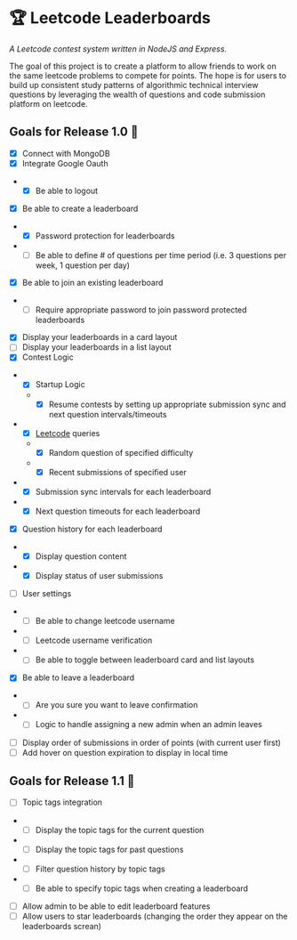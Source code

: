# 🏆 Leetcode Leaderboards
*A Leetcode contest system written in NodeJS and Express.*

The goal of this project is to create a platform to allow friends to work on the same leetcode problems to compete for points. The hope is for users to build up consistent study patterns of algorithmic technical interview questions by leveraging the wealth of questions and code submission platform on leetcode.

## Goals for Release 1.0 🚧
- [x] Connect with MongoDB
- [x] Integrate Google Oauth
- - [x] Be able to logout 
- [x] Be able to create a leaderboard
- - [x] Password protection for leaderboards
- - [ ] Be able to define \# of questions per time period (i.e. 3 questions per week, 1 question per day)
- [x] Be able to join an existing leaderboard
- - [ ] Require appropriate password to join password protected leaderboards
- [x] Display your leaderboards in a card layout
- [ ] Display your leaderboards in a list layout
- [x] Contest Logic
- - [x]  Startup Logic
  - - [x] Resume contests by setting up appropriate submission sync and next question intervals/timeouts
- - [x] [Leetcode](http://leetcode.com/graphql) queries
  - - [x] Random question of specified difficulty
  - - [x] Recent submissions of specified user
- - [x] Submission sync intervals for each leaderboard
- - [x] Next question timeouts for each leaderboard
- [x] Question history for each leaderboard
- - [x] Display question content
- - [x] Display status of user submissions 
- [ ] User settings
- - [ ] Be able to change leetcode username
 - - [ ] Leetcode username verification
- - [ ] Be able to toggle between leaderboard card and list layouts
- [x] Be able to leave a leaderboard
- - [ ] Are you sure you want to leave confirmation
- - [ ] Logic to handle assigning a new admin when an admin leaves
- [ ] Display order of submissions in order of points (with current user first)
- [ ] Add hover on question expiration to display in local time

## Goals for Release 1.1 🔮
- [ ] Topic tags integration
- - [ ] Display the topic tags for the current question
- - [ ] Display the topic tags for past questions
 - - [ ] Filter question history by topic tags
- - [ ] Be able to specify topic tags when creating a leaderboard
- [ ] Allow admin to be able to edit leaderboard features
- [ ] Allow users to star leaderboards (changing the order they appear on the leaderboards screan)
